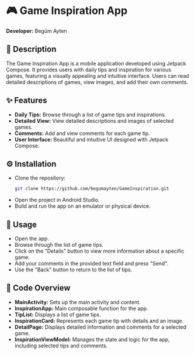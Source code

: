 # 🎮 Game Inspiration App

**Developer:** Begüm Ayten

## 📄 Description

The Game Inspiration App is a mobile application developed using Jetpack Compose. It provides users with daily tips and inspiration for various games, featuring a visually appealing and intuitive interface. Users can read detailed descriptions of games, view images, and add their own comments.

## ✨ Features
- **Daily Tips:** Browse through a list of game tips and inspirations.
- **Detailed View:** View detailed descriptions and images of selected games.
- **Comments:** Add and view comments for each game tip.
- **User Interface:** Beautiful and intuitive UI designed with Jetpack Compose.
  
## ⚙️ Installation

- Clone the repository:
   ```sh
   git clone https://github.com/begumayten/GameInspiration.git
   
- Open the project in Android Studio.
- Build and run the app on an emulator or physical device.

## 🚀 Usage
- Open the app.
- Browse through the list of game tips.
- Click on the "Details" button to view more information about a specific game.
- Add your comments in the provided text field and press "Send".
- Use the "Back" button to return to the list of tips.

## 🧩 Code Overview
- **MainActivity:** Sets up the main activity and content.
- **InspirationApp:** Main composable function for the app.
- **TipList:** Displays a list of game tips.
- **InspirationCard:** Represents each game tip with details and an image.
- **DetailPage:** Displays detailed information and comments for a selected game.
- **InspirationViewModel:** Manages the state and logic for the app, including selected tips and comments.
